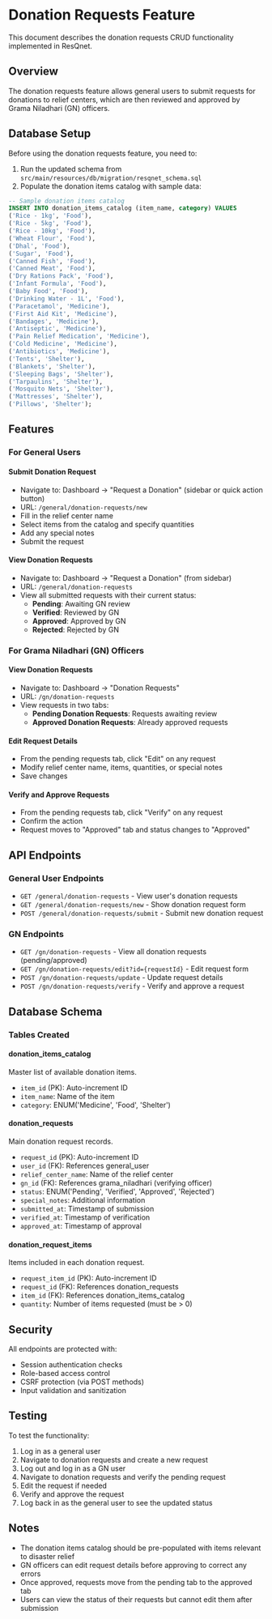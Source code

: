 # Donation Requests Feature

This document describes the donation requests CRUD functionality implemented in ResQnet.

## Overview

The donation requests feature allows general users to submit requests for donations to relief centers, which are then reviewed and approved by Grama Niladhari (GN) officers.

## Database Setup

Before using the donation requests feature, you need to:

1. Run the updated schema from `src/main/resources/db/migration/resqnet_schema.sql`
2. Populate the donation items catalog with sample data:

```sql
-- Sample donation items catalog
INSERT INTO donation_items_catalog (item_name, category) VALUES
('Rice - 1kg', 'Food'),
('Rice - 5kg', 'Food'),
('Rice - 10kg', 'Food'),
('Wheat Flour', 'Food'),
('Dhal', 'Food'),
('Sugar', 'Food'),
('Canned Fish', 'Food'),
('Canned Meat', 'Food'),
('Dry Rations Pack', 'Food'),
('Infant Formula', 'Food'),
('Baby Food', 'Food'),
('Drinking Water - 1L', 'Food'),
('Paracetamol', 'Medicine'),
('First Aid Kit', 'Medicine'),
('Bandages', 'Medicine'),
('Antiseptic', 'Medicine'),
('Pain Relief Medication', 'Medicine'),
('Cold Medicine', 'Medicine'),
('Antibiotics', 'Medicine'),
('Tents', 'Shelter'),
('Blankets', 'Shelter'),
('Sleeping Bags', 'Shelter'),
('Tarpaulins', 'Shelter'),
('Mosquito Nets', 'Shelter'),
('Mattresses', 'Shelter'),
('Pillows', 'Shelter');
```

## Features

### For General Users

#### Submit Donation Request
- Navigate to: Dashboard → "Request a Donation" (sidebar or quick action button)
- URL: `/general/donation-requests/new`
- Fill in the relief center name
- Select items from the catalog and specify quantities
- Add any special notes
- Submit the request

#### View Donation Requests
- Navigate to: Dashboard → "Request a Donation" (from sidebar)
- URL: `/general/donation-requests`
- View all submitted requests with their current status:
  - **Pending**: Awaiting GN review
  - **Verified**: Reviewed by GN
  - **Approved**: Approved by GN
  - **Rejected**: Rejected by GN

### For Grama Niladhari (GN) Officers

#### View Donation Requests
- Navigate to: Dashboard → "Donation Requests"
- URL: `/gn/donation-requests`
- View requests in two tabs:
  - **Pending Donation Requests**: Requests awaiting review
  - **Approved Donation Requests**: Already approved requests

#### Edit Request Details
- From the pending requests tab, click "Edit" on any request
- Modify relief center name, items, quantities, or special notes
- Save changes

#### Verify and Approve Requests
- From the pending requests tab, click "Verify" on any request
- Confirm the action
- Request moves to "Approved" tab and status changes to "Approved"

## API Endpoints

### General User Endpoints
- `GET /general/donation-requests` - View user's donation requests
- `GET /general/donation-requests/new` - Show donation request form
- `POST /general/donation-requests/submit` - Submit new donation request

### GN Endpoints
- `GET /gn/donation-requests` - View all donation requests (pending/approved)
- `GET /gn/donation-requests/edit?id={requestId}` - Edit request form
- `POST /gn/donation-requests/update` - Update request details
- `POST /gn/donation-requests/verify` - Verify and approve a request

## Database Schema

### Tables Created

#### donation_items_catalog
Master list of available donation items.
- `item_id` (PK): Auto-increment ID
- `item_name`: Name of the item
- `category`: ENUM('Medicine', 'Food', 'Shelter')

#### donation_requests
Main donation request records.
- `request_id` (PK): Auto-increment ID
- `user_id` (FK): References general_user
- `relief_center_name`: Name of the relief center
- `gn_id` (FK): References grama_niladhari (verifying officer)
- `status`: ENUM('Pending', 'Verified', 'Approved', 'Rejected')
- `special_notes`: Additional information
- `submitted_at`: Timestamp of submission
- `verified_at`: Timestamp of verification
- `approved_at`: Timestamp of approval

#### donation_request_items
Items included in each donation request.
- `request_item_id` (PK): Auto-increment ID
- `request_id` (FK): References donation_requests
- `item_id` (FK): References donation_items_catalog
- `quantity`: Number of items requested (must be > 0)

## Security

All endpoints are protected with:
- Session authentication checks
- Role-based access control
- CSRF protection (via POST methods)
- Input validation and sanitization

## Testing

To test the functionality:

1. Log in as a general user
2. Navigate to donation requests and create a new request
3. Log out and log in as a GN user
4. Navigate to donation requests and verify the pending request
5. Edit the request if needed
6. Verify and approve the request
7. Log back in as the general user to see the updated status

## Notes

- The donation items catalog should be pre-populated with items relevant to disaster relief
- GN officers can edit request details before approving to correct any errors
- Once approved, requests move from the pending tab to the approved tab
- Users can view the status of their requests but cannot edit them after submission
